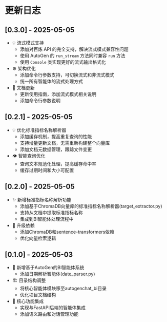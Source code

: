 # 更新日志

## [0.3.0] - 2025-05-05
* 💡 流式模式支持
  - 添加对百炼 API 的完全支持，解决流式模式兼容性问题
  - 使用 AutoGen 的 `run_stream` 方法同时兼容 `run` 方法
  - 使用 `Console` 类实现更好的流式输出格式化
* ⚙️ 架构优化
  - 添加命令行参数支持，可切换流式和非流式模式
  - 统一所有智能体的流式处理方式
* 📝 文档更新
  - 更新使用指南，添加流式模式相关说明
  - 添加命令行参数说明

## [0.2.1] - 2025-05-05
* 💡 优化标准指标名称解析器
  - 添加缓存机制，提高重复查询的性能
  - 支持增量更新文档，无需重新构建整个向量库
  - 添加文档元数据管理，跟踪文件变更
* 👁️ 智能查询优化
  - 查询文本规范化处理，提高缓存命中率
  - 缓存过期时间和大小可配置

## [0.2.0] - 2025-05-05
* ✨ 新增标准指标名称解析功能
  - 添加基于ChromaDB向量库的标准指标名称解析器(target_extractor.py)
  - 支持从文档中提取标准指标名称
  - 集成到BI智能体处理流程中
* 🔄 升级依赖
  - 添加ChromaDB和sentence-transformers依赖
  - 优化向量检索逻辑

## [0.1.0] - 2025-05-03
* 🚀 新增基于AutoGen的BI智能体系统
  - 添加日期解析智能体(date_parser.py)
* 🏗️ 目录结构调整
  - 将核心智能体模块移至autogenchat_bi目录
  - 优化项目文档结构
* 🧩 核心功能集成
  - 实现与FastAPI后端的智能体集成
  - 添加语义路由和对话管理功能
